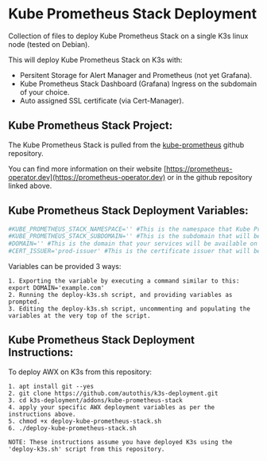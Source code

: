 Kube Prometheus Stack Deployment
===========================

Collection of files to deploy Kube Prometheus Stack on a single K3s linux node (tested on Debian).

This will deploy Kube Prometheus Stack on K3s with:
  - Persitent Storage for Alert Manager and Prometheus (not yet Grafana).
  - Kube Prometheus Stack Dashboard (Grafana) Ingress on the subdomain of your choice.
  - Auto assigned SSL certificate (via Cert-Manager).

Kube Prometheus Stack Project:
------------------------

The Kube Prometheus Stack is pulled from the [kube-prometheus](https://github.com/prometheus-operator/kube-prometheus) github repository.

You can find more information on their website [https://prometheus-operator.dev](https://prometheus-operator.dev) or in the github repository linked above.

Kube Prometheus Stack Deployment Variables:
------------------------

```yml
#KUBE_PROMETHEUS_STACK_NAMESPACE='' #This is the namespace that Kube Prometheus Stack will be deployed to e.g. 'monitoring'.
#KUBE_PROMETHEUS_STACK_SUBDOMAIN='' #This is the subdomain that will be used to serve your Kube Prometheus Stack dashboard e.g. 'kubemonitor'.
#DOMAIN='' #This is the domain that your services will be available on e.g. 'yourdomain.com'.
#CERT_ISSUER='prod-issuer' #This is the certificate issuer that will be used to issue a certificate for the Kube Prometheus Stack e.g. 'prod-issuer' or 'selfsigned-issuer'.
```

  Variables can be provided 3 ways:

    1. Exporting the variable by executing a command similar to this: export DOMAIN='example.com'
    2. Running the deploy-k3s.sh script, and providing variables as prompted.
    3. Editing the deploy-k3s.sh script, uncommenting and populating the variables at the very top of the script.

Kube Prometheus Stack Deployment Instructions:
----------------------------

  To deploy AWX on K3s from this repository:

    1. apt install git --yes
    2. git clone https://github.com/autothis/k3s-deployment.git
    3. cd k3s-deployment/addons/kube-prometheus-stack
    4. apply your specific AWX deployment variables as per the instructions above.
    5. chmod +x deploy-kube-prometheus-stack.sh
    6. ./deploy-kube-prometheus-stack.sh
    
    NOTE: These instructions assume you have deployed K3s using the 'deploy-k3s.sh' script from this repository.
